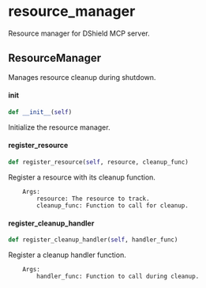 # resource_manager

Resource manager for DShield MCP server.

## ResourceManager

Manages resource cleanup during shutdown.

#### __init__

```python
def __init__(self)
```

Initialize the resource manager.

#### register_resource

```python
def register_resource(self, resource, cleanup_func)
```

Register a resource with its cleanup function.

        Args:
            resource: The resource to track.
            cleanup_func: Function to call for cleanup.

#### register_cleanup_handler

```python
def register_cleanup_handler(self, handler_func)
```

Register a cleanup handler function.

        Args:
            handler_func: Function to call during cleanup.
